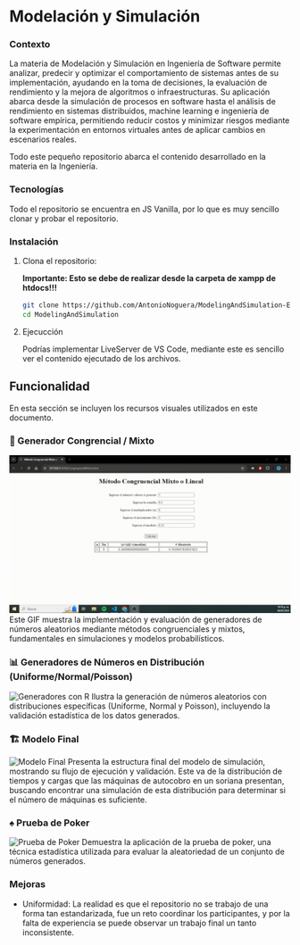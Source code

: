 # Modelación y Simulación

### Contexto
La materia de Modelación y Simulación en Ingeniería de Software permite analizar, predecir y optimizar el comportamiento de sistemas antes de su implementación, ayudando en la toma de decisiones, la evaluación de rendimiento y la mejora de algoritmos o infraestructuras. Su aplicación abarca desde la simulación de procesos en software hasta el análisis de rendimiento en sistemas distribuidos, machine learning e ingeniería de software empírica, permitiendo reducir costos y minimizar riesgos mediante la experimentación en entornos virtuales antes de aplicar cambios en escenarios reales.

Todo este pequeño repositorio abarca el contenido desarrollado en la materia en la Ingeniería.

### Tecnologías
Todo el repositorio se encuentra en JS Vanilla, por lo que es muy sencillo clonar y probar el repositorio.

### Instalación 

1. Clona el repositorio: 
    
    **Importante: Esto se debe de realizar desde la carpeta de xampp de htdocs!!!**

    ```bash
    git clone https://github.com/AntonioNoguera/ModelingAndSimulation-E2023
    cd ModelingAndSimulation 

2. Ejecucción

    Podrías implementar LiveServer de VS Code, mediante este es sencillo ver el contenido ejecutado de los archivos.

## Funcionalidad 

En esta sección se incluyen los recursos visuales utilizados en este documento.

### 🎲 Generador Congrencial / Mixto
![Generadores Aleatorios](readme_assets/generadores_aleatorio.gif)
Este GIF muestra la implementación y evaluación de generadores de números aleatorios mediante métodos congruenciales y mixtos, fundamentales en simulaciones y modelos probabilísticos.

### 📊 Generadores de Números en Distribución (Uniforme/Normal/Poisson)
![Generadores con R](readme_assets/generadores_con_r.gif)
Ilustra la generación de números aleatorios con distribuciones específicas (Uniforme, Normal y Poisson), incluyendo la validación estadística de los datos generados.


### 🏗️ Modelo Final
![Modelo Final](readme_assets/modelo_final.gif)
Presenta la estructura final del modelo de simulación, mostrando su flujo de ejecución y validación.
Este va de la distribución de tiempos y cargas que las máquinas de autocobro en un soriana presentan, buscando encontrar una simulación de esta distribución para determinar si el número de máquinas es suficiente.

### ♠️ Prueba de Poker
![Prueba de Poker](readme_assets/prueba_poker.gif)
Demuestra la aplicación de la prueba de poker, una técnica estadística utilizada para evaluar la aleatoriedad de un conjunto de números generados.

 
### Mejoras
- Uniformidad: La realidad es que el repositorio no se trabajo de una forma tan estandarizada, fue un reto coordinar los participantes, y por la falta de experiencia se puede observar un trabajo final un tanto inconsistente.